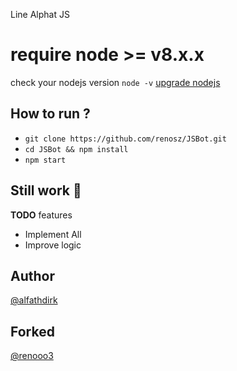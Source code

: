 Line Alphat JS

# require node >= v8.x.x
check your nodejs version
`node -v`
[upgrade nodejs](https://google.com/)


How to run ?
------
- `git clone https://github.com/renosz/JSBot.git`
- `cd JSBot && npm install`
- `npm start`


Still work :construction_worker:
----
**TODO** features
- Implement All 
- Improve logic

Author
------
[@alfathdirk](https://instagram.com/alfathdirk)

Forked
------
[@renooo3](line.me/ti/p/~pashmt)
